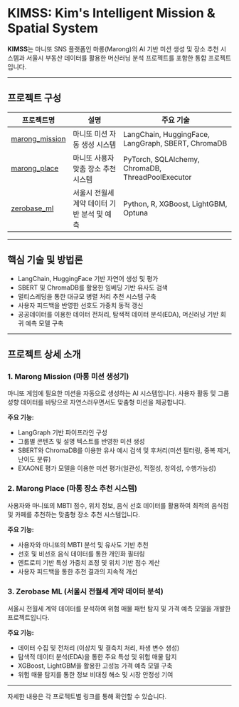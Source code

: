 # KIMSS: Kim's Intelligent Mission & Spatial System

**KIMSS**는 마니또 SNS 플랫폼인 마롱(Marong)의 AI 기반 미션 생성 및 장소 추천 시스템과 서울시 부동산 데이터를 활용한 머신러닝 분석 프로젝트를 포함한 통합 프로젝트입니다.

---

## 프로젝트 구성

| 프로젝트명        | 설명                                          | 주요 기술                                            |
| ---------------- | --------------------------------------------- | --------------------------------------------------- |
| [marong_mission](./tree/main/marong_mission) | 마니또 미션 자동 생성 시스템                | LangChain, HuggingFace, LangGraph, SBERT, ChromaDB |
| [marong_place](./tree/main/marong_place)     | 마니또 사용자 맞춤 장소 추천 시스템         | PyTorch, SQLAlchemy, ChromaDB, ThreadPoolExecutor  |
| [zerobase_ml](./tree/main/zerobase_ml)       | 서울시 전월세 계약 데이터 기반 분석 및 예측 | Python, R, XGBoost, LightGBM, Optuna              |

---

## 핵심 기술 및 방법론

- LangChain, HuggingFace 기반 자연어 생성 및 평가
- SBERT 및 ChromaDB를 활용한 임베딩 기반 유사도 검색
- 멀티스레딩을 통한 대규모 병렬 처리 추천 시스템 구축
- 사용자 피드백을 반영한 선호도 가중치 동적 갱신
- 공공데이터를 이용한 데이터 전처리, 탐색적 데이터 분석(EDA), 머신러닝 기반 회귀 예측 모델 구축

---

## 프로젝트 상세 소개

### 1. Marong Mission (마롱 미션 생성기)
마니또 게임에 필요한 미션을 자동으로 생성하는 AI 시스템입니다. 사용자 활동 및 그룹 성향 데이터를 바탕으로 자연스러우면서도 맞춤형 미션을 제공합니다.

**주요 기능:**
- LangGraph 기반 파이프라인 구성
- 그룹별 콘텐츠 및 설명 텍스트를 반영한 미션 생성
- SBERT와 ChromaDB를 이용한 유사 예시 검색 및 후처리(미션 필터링, 중복 제거, 난이도 분류)
- EXAONE 평가 모델을 이용한 미션 평가(일관성, 적절성, 창의성, 수행가능성)

### 2. Marong Place (마롱 장소 추천 시스템)
사용자와 마니또의 MBTI 점수, 위치 정보, 음식 선호 데이터를 활용하여 최적의 음식점 및 카페를 추천하는 맞춤형 장소 추천 시스템입니다.

**주요 기능:**
- 사용자와 마니또의 MBTI 분석 및 유사도 기반 추천
- 선호 및 비선호 음식 데이터를 통한 개인화 필터링
- 엔트로피 기반 특성 가중치 조정 및 위치 기반 점수 계산
- 사용자 피드백을 통한 추천 결과의 지속적 개선

### 3. Zerobase ML (서울시 전월세 계약 데이터 분석)
서울시 전월세 계약 데이터를 분석하여 위험 매물 패턴 탐지 및 가격 예측 모델을 개발한 프로젝트입니다.

**주요 기능:**
- 데이터 수집 및 전처리 (이상치 및 결측치 처리, 파생 변수 생성)
- 탐색적 데이터 분석(EDA)을 통한 주요 특성 및 위험 매물 탐지
- XGBoost, LightGBM을 활용한 고성능 가격 예측 모델 구축
- 위험 매물 탐지를 통한 정보 비대칭 해소 및 시장 안정성 기여

---

자세한 내용은 각 프로젝트별 링크를 통해 확인할 수 있습니다.
